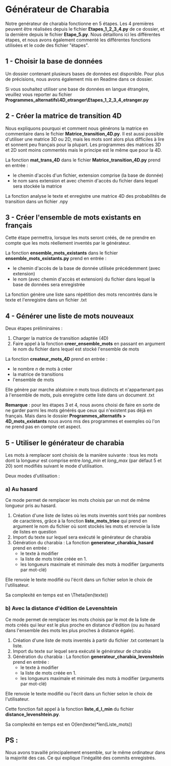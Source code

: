 # Générateur de Charabia
Notre genérateur de charabia fonctionne en 5 étapes. Les 4 premières peuvent être réalisées depuis le fichier **Etapes_1_2_3_4.py** de ce dossier, et la dernière depuis le fichier **Etape_5.py**. Nous détaillons ici les différentes étapes, et nous avons également commenté les différentes fonctions utilisées et le code des fichier "étapes".

## 1 - Choisir la base de données
Un dossier contenant plusieurs bases de données est disponible. Pour plus de précisions, nous avons également mis en Readme dans ce dossier.

Si vous souhaitez utiliser une base de données en langue étrangère, veuillez vous reporter au fichier **Programmes_alternatifs\4D_etranger\Etapes_1_2_3_4_etranger.py**

## 2 - Créer la matrice de transition 4D
Nous expliquons pourquoi et comment nous générons la matrice en commentaire dans le fichier **Matrice_transition_4D.py**. 
Il est aussi possible d'utiliser une matrice 3D ou 2D, mais les mots sont alors plus difficiles à lire et sonnent peu français pour la plupart. Les programmes des matrices 3D et 2D sont moins commentés mais le principe est le même que pour la 4D. 

La fonction **mat_trans_4D** dans le fichier **Matrice_transition_4D.py** prend en entrée :
- le chemin d'accès d'un fichier, extension comprise (la base de donnée)
- le nom sans extension et avec chemin d'accès du fichier dans lequel sera stockée la matrice

La fonction analyse le texte et enregistre une matrice 4D des probabilités de transition dans un fichier .npy

## 3 - Créer l'ensemble de mots existants en français
Cette étape permettra, lorsque les mots seront créés, de ne prendre en compte que les mots réellement inventés par le générateur.

La fonction **ensemble_mots_existants** dans le fichier **ensemble_mots_existants.py** prend en entrée :
- le chemin d'accès de la base de donnée utilisée précédemment (avec extension)
- le nom (avec chemin d'accès et extension) du fichier dans lequel la base de données sera enregistrée

La fonction génère une liste sans répétition des mots rencontrés dans le texte et l'enregistre dans un fichier .txt

## 4 - Générer une liste de mots nouveaux
Deux étapes préliminaires :
1. Charger la matrice de transition adaptée (4D)
2. Faire appel à la fonction **creer_ensemble_mots** en passant en argument le nom du fichier dans lequel est stocké l'ensemble de mots

La fonction **createur_mots_4D** prend en entrée :
- le nombre *n* de mots à créer
- la matrice de transitions
- l'ensemble de mots

Elle génère par marche aléatoire *n* mots tous distincts et n'appartenant pas à l'ensemble de mots, puis enregistre cette liste dans un document .txt

**Remarque** : pour les étapes 3 et 4, nous avons choisi de faire en sorte de ne garder parmi les mots générés que ceux qui n'existent pas déjà en français. Mais dans le dossier **Programmes_alternatifs > 4D_mots_existants** nous avons mis des programmes et exemples où l'on ne prend pas en compte cet aspect.

## 5 - Utiliser le générateur de charabia
Les mots à remplacer sont choisis de la manière suivante : tous les mots dont la longueur est comprise entre *long_min* et *long_max* (par défaut 5 et 20) sont modifiés suivant le mode d'utilisation.

Deux modes d'utilisation :
### a) Au hasard
Ce mode permet de remplacer les mots choisis par un mot de même longueur pris au hasard.
1. Création d'une liste de listes où les mots inventés sont triés par nombres de caractères, grâce à la fonction **liste_mots_triee** qui prend en argument le nom du fichier où sont stockés les mots et renvoie la liste de listes en question
2. Import du texte sur lequel sera exécuté le générateur de charabia
3. Génération du charabia :
    La fonction **generateur_charabia_hasard** prend en entrée :
    - le texte à modifier
    - la liste de mots triée créée en 1.
    - les longueurs maximale et minimale des mots à modifier (arguments par mot-clé)
    
Elle renvoie le texte modifié ou l'écrit dans un fichier selon le choix de l'utilisateur.

Sa complexité en temps est en \Theta(len(texte))

### b) Avec la distance d'édition de Levenshtein
Ce mode permet de remplacer les mots choisis par le mot de la liste de mots créés qui leur est le plus proche en distance d'édition (ou au hasard dans l'ensemble des mots les plus proches à distance égale).
1. Création d'une liste de mots inventés à partir du fichier .txt contenant la liste.
2. Import du texte sur lequel sera exécuté le générateur de charabia
3. Génération du charabia :
    La fonction **generateur_charabia_levenshtein** prend en entrée :
    - le texte à modifier
    - la liste de mots créée en 1.
    - les longueurs maximale et minimale des mots à modifier (arguments par mot-clé)

Elle renvoie le texte modifié ou l'écrit dans un fichier selon le choix de l'utilisateur.

Cette fonction fait appel à la fonction **liste_d_l_min** du fichier **distance_levenshtein.py**.

Sa complexité en temps est en O(len(texte)*len(Liste_mots))





## PS :
Nous avons travaillé principalement ensemble, sur le même ordinateur dans la majorité des cas. Ce qui explique l'inégalité des commits enregistrés.
